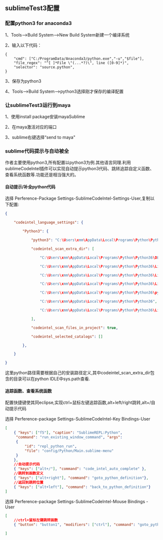## sublimeTest3配置

### 配置python3 for anaconda3

1、Tools-->Build System-->New Build System新建一个编译系统

2、输入以下代码：

```
{
    "cmd": ["C:/ProgramData/Anaconda3/python.exe","-u","$file"],
    "file_regex": "^[ ]*File \"(...*?)\", line ([0-9]*)",
    "selector": "source.python",
}
```

3、保存为python3

4、Tools-->Build System-->python3选择刚才保存的编译配置

### 让sublimeTest3运行到maya

1、使用install package安装mayaSublime

2、在maya激活对应的端口

3、sublime右键选择“send to maya"

### sublime代码提示与自动被全

作者主要使用python3,所有配置以python3为例.其他语言同理.利用sublimeCodeIntel插件可以实现自动提示python3代码、跳转追踪自定义函数、查看系统函数等.功能还是相当强大的。

#### 自动提示/补全python代码

选择 Perference-Package Settings-SublimeCodeIntel-Settings-User,复制以下配置:

```json
{

    "codeintel_language_settings": {

        "Python3": {

            "python3": "C:\Users\xmm\AppData\Local\Programs\Python\Python36\python.exe",

            "codeintel_scan_extra_dir": [

                "C:\Users\xmm\AppData\Local\Programs\Python\Python36\DLLs",

                "C:\Users\xmm\AppData\Local\Programs\Python\Python36\Lib",

                "C:\Users\xmm\AppData\Local\Programs\Python\Python36\Lib\site-packages",

                "C:\Users\xmm\AppData\Local\Programs\Python\Python36\Lib\idlelib",

                "C:\Users\xmm\AppData\Local\Programs\Python\Python36\python36.zip",

                "C:\Users\xmm\AppData\Local\Programs\Python\Python36",

                "C:\Users\xmm\AppData\Local\Programs\Python\Python36\Lib\*",

            ],

            "codeintel_scan_files_in_project": true,

            "codeintel_selected_catalogs": []

        },

    }

}
```

这里python路径需要根据自己的安装路径定义,其中codeintel_scan_extra_dir包含的目录可以在python IDLE中sys.path查看. 

#### 追踪函数、查看系统函数

配置快捷键使其同eclipse,实现ctrl+鼠标左键追踪函数,alt+left/right跳转,alt+/自动提示代码

选择 Perference-package Settings-SublimeCodeIntel-Key Bindings-User

```json
[ 
    { "keys": ["f5"], "caption": "SublimeREPL:Python", 
     "command": "run_existing_window_command", "args":
     {                            
         "id": "repl_python_run", 
         "file": "config/Python/Main.sublime-menu"
     }      
    },
    //自动提示代码 
    { "keys": ["alt+/"], "command": "code_intel_auto_complete" },
    //跳转到函数定义 
    { "keys": ["alt+right"], "command": "goto_python_definition"},
    //返回到跳转位置 
    { "keys": ["alt+left"], "command": "back_to_python_definition"} 
] 
```

 选择 Perference-package Settings-SublimeCodeIntel-Mouse Bindings - User

```json
[
	//ctrl+鼠标左键跳转函数
	{ "button": "button1", "modifiers": ["ctrl"], "command": "goto_python_definition", 			"press_command": "drag_select" }

]
```



